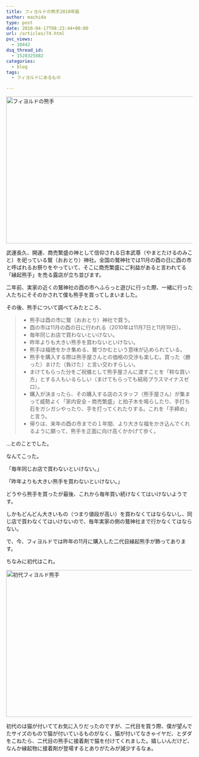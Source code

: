 ```yaml
---
title: フィヨルドの熊手2010年版
author: machida
type: post
date: 2010-04-17T08:23:44+00:00
url: /articles/74.html
pvc_views:
  - 10442
dsq_thread_id:
  - 1528325882
categories:
  - blog
tags:
  - フィヨルドにあるもの

---
```

<p class="center">
  <a href="http://fjord.jp/wp-content/uploads/2010/04/kumade.jpg"><img src="http://fjord.jp/wp-content/uploads/2010/04/kumade-530x397.jpg" alt="フィヨルドの熊手" title="フィヨルドの熊手" width="530" height="397" class="alignnone size-medium wp-image-75" /></a>
</p>

武運長久、開運、商売繁盛の神として信仰される日本武尊（やまとたけるのみこと）を祀っている鷲（おおとり）神社。全国の鷲神社では11月の酉の日に酉の市と呼ばれるお祭りをやっていて、そこに商売繁盛にご利益があると言われてる「縁起熊手」を売る露店が立ち並びます。

二年前、実家の近くの鷲神社の酉の市へふらっと遊びに行った際、一緒に行った人たちにそそのかされて僕も熊手を買ってしまいました。
  
その後、熊手について調べてみたところ、

>   * 熊手は酉の市に鷲（おおとり）神社で買う。
>   * 酉の市は11月の酉の日に行われる（2010年は11月7日と11月19日）。
>   * 毎年同じお店で買わないといけない。
>   * 昨年よりも大きい熊手を買わないといけない。
>   * 熊手は福徳をかき集める、鷲づかむという意味が込められている。
>   * 熊手を購入する際は熊手屋さんとの価格の交渉も楽しむ。買った（勝った）まけた（負けた）と言い交わすらしい。
>   * まけてもらった分をご祝儀として熊手屋さんに渡すことを「粋な買い方」とする人もいるらしい（まけてもらっても結局プラスマイナスゼロ）。
>   * 購入が決まったら、その購入する店のスタッフ（熊手屋さん）が集まって威勢よく「家内安全・商売繁盛」と拍子木を鳴らしたり、手打ち石をガシガシやったり、手を打ってくれたりする。これを「手締め」と言う。
>   * 帰りは、来年の酉の市までの１年間、より大きな福をかき込んでくれるように願って、熊手を正面に向け高くかかげて歩く。

…とのことでした。

なんてこった。

「毎年同じお店で買わないといけない。」
  
「昨年よりも大きい熊手を買わないといけない。」

どうやら熊手を買ったが最後、これから毎年買い続けなくてはいけないようです。
  
しかもどんどん大きいもの（つまり値段が高い）を買わなくてはならないし、同じ店で買わなくてはいけないので、毎年実家の側の鷲神社まで行かなくてはならない。

で、今、フィヨルドでは昨年の11月に購入した二代目縁起熊手が飾ってあります。

ちなみに初代はこれ。

<p class="center">
  <a href="http://fjord.jp/wp-content/uploads/2010/04/kumade_2.jpg"><img src="http://fjord.jp/wp-content/uploads/2010/04/kumade_2-530x397.jpg" alt="初代フィヨルド熊手" title="初代フィヨルド熊手" width="530" height="397" class="alignnone size-medium wp-image-78" /></a>
</p>

初代のは猫が付いててお気に入りだったのですが、二代目を買う際、僕が望んでたサイズのもので猫が付いているものがなく、猫が付いてなきゃイヤだ、とダダをこねたら、二代目の熊手に接着剤で猫を付けてくれました。嬉しいんだけど、なんか縁起物に接着剤が登場するとありがたみが減少するなぁ。
